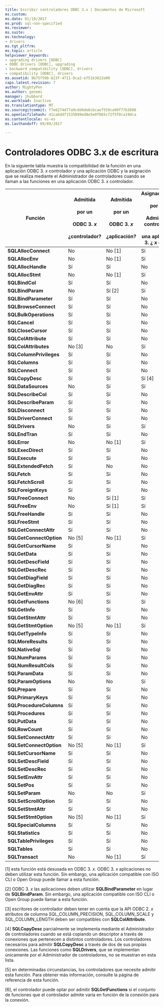 ```yaml
---
title: Escribir controladores ODBC 3.x | Documentos de Microsoft
ms.custom: 
ms.date: 01/19/2017
ms.prod: sql-non-specified
ms.reviewer: 
ms.suite: 
ms.technology:
- drivers
ms.tgt_pltfrm: 
ms.topic: article
helpviewer_keywords:
- upgrading drivers [ODBC]
- ODBC drivers [ODBC], upgrading
- backward compatibility [ODBC], drivers
- compatibility [ODBC], drivers
ms.assetid: 9b75f59b-623f-4711-9ca2-e751b3622e00
caps.latest.revision: 7
author: MightyPen
ms.author: genemi
manager: jhubbard
ms.workload: Inactive
ms.translationtype: MT
ms.sourcegitcommit: f7e6274d77a9cdd4de6cbcaef559ca99f77b3608
ms.openlocfilehash: 41ca6ddf1535899ed8e5e0f065cf2f5f0ca19dca
ms.contentlocale: es-es
ms.lasthandoff: 09/09/2017

---
```

# <a name="writing-odbc-3x-drivers"></a>Controladores ODBC 3.x de escritura
En la siguiente tabla muestra la compatibilidad de la función en una aplicación ODBC 3. *x* controlador y una aplicación ODBC y la asignación que se realiza mediante el Administrador de controladores cuando se llaman a las funciones en una aplicación ODBC 3. *x* controlador.  
  
|Función|Admitida<br /><br /> por un<br /><br /> ODBC 3. *x*<br /><br /> ¿controlador?|Admitida<br /><br /> por un<br /><br /> ODBC 3. *x*<br /><br /> ¿aplicación?|Asignado/compatible<br /><br /> por ODBC 3. *x*<br /><br /> Administrador de controladores para<br /><br /> una aplicación ODBC 3. ¿ *x* controlador?|  
|--------------|----------------------------------------------------|---------------------------------------------------------|---------------------------------------------------------------------------------------------|  
|**SQLAllocConnect**|No|No [1]|Sí|  
|**SQLAllocEnv**|No|No [1]|Sí|  
|**SQLAllocHandle**|Sí|Sí|No|  
|**SQLAllocStmt**|No|No [1]|Sí|  
|**SQLBindCol**|Sí|Sí|No|  
|**SQLBindParam**|No|Sí [2]|Sí|  
|**SQLBindParameter**|Sí|Sí|No|  
|**SQLBrowseConnect**|Sí|Sí|No|  
|**SQLBulkOperations**|Sí|Sí|No|  
|**SQLCancel**|Sí|Sí|No|  
|**SQLCloseCursor**|Sí|Sí|No|  
|**SQLColAttribute**|Sí|Sí|No|  
|**SQLColAttributes**|No [3]|No|Sí|  
|**SQLColumnPrivileges**|Sí|Sí|No|  
|**SQLColumns**|Sí|Sí|No|  
|**SQLConnect**|Sí|Sí|No|  
|**SQLCopyDesc**|Sí|Sí|Sí [4]|  
|**SQLDataSources**|No|Sí|Sí|  
|**SQLDescribeCol**|Sí|Sí|No|  
|**SQLDescribeParam**|Sí|Sí|No|  
|**SQLDisconnect**|Sí|Sí|No|  
|**SQLDriverConnect**|Sí|Sí|No|  
|**SQLDrivers**|No|Sí|Sí|  
|**SQLEndTran**|Sí|Sí|No|  
|**SQLError**|No|No [1]|Sí|  
|**SQLExecDirect**|Sí|Sí|No|  
|**SQLExecute**|Sí|Sí|No|  
|**SQLExtendedFetch**|Sí|No|No|  
|**SQLFetch**|Sí|Sí|No|  
|**SQLFetchScroll**|Sí|Sí|No|  
|**SQLForeignKeys**|Sí|Sí|No|  
|**SQLFreeConnect**|No|Sí [1]|Sí|  
|**SQLFreeEnv**|No|Sí [1]|Sí|  
|**SQLFreeHandle**|Sí|Sí|No|  
|**SQLFreeStmt**|Sí|Sí|No|  
|**SQLGetConnectAttr**|Sí|Sí|No|  
|**SQLGetConnectOption**|No [5]|No [1]|Sí|  
|**SQLGetCursorName**|Sí|Sí|No|  
|**SQLGetData**|Sí|Sí|No|  
|**SQLGetDescField**|Sí|Sí|No|  
|**SQLGetDescRec**|Sí|Sí|No|  
|**SQLGetDiagField**|Sí|Sí|No|  
|**SQLGetDiagRec**|Sí|Sí|No|  
|**SQLGetEnvAttr**|Sí|Sí|No|  
|**SQLGetFunctions**|No [6]|Sí|Sí|  
|**SQLGetInfo**|Sí|Sí|No|  
|**SQLGetStmtAttr**|Sí|Sí|No|  
|**SQLGetStmtOption**|No [5]|No [1]|Sí|  
|**SQLGetTypeInfo**|Sí|Sí|No|  
|**SQLMoreResults**|Sí|Sí|No|  
|**SQLNativeSql**|Sí|Sí|No|  
|**SQLNumParams**|Sí|Sí|No|  
|**SQLNumResultCols**|Sí|Sí|No|  
|**SQLParamData**|Sí|Sí|No|  
|**SQLParamOptions**|No|No|Sí|  
|**SQLPrepare**|Sí|Sí|No|  
|**SQLPrimaryKeys**|Sí|Sí|No|  
|**SQLProcedureColumns**|Sí|Sí|No|  
|**SQLProcedures**|Sí|Sí|No|  
|**SQLPutData**|Sí|Sí|No|  
|**SQLRowCount**|Sí|Sí|No|  
|**SQLSetConnectAttr**|Sí|Sí|No|  
|**SQLSetConnectOption**|No [5]|No [1]|Sí|  
|**SQLSetCursorName**|Sí|Sí|No|  
|**SQLSetDescField**|Sí|Sí|No|  
|**SQLSetDescRec**|Sí|Sí|No|  
|**SQLSetEnvAttr**|Sí|Sí|No|  
|**SQLSetPos**|Sí|Sí|No|  
|**SQLSetParam**|No|No|Sí|  
|**SQLSetScrollOption**|Sí|Sí|No|  
|**SQLSetStmtAttr**|Sí|Sí|No|  
|**SQLSetStmtOption**|No [5]|No [1]|Sí|  
|**SQLSpecialColumns**|Sí|Sí|No|  
|**SQLStatistics**|Sí|Sí|No|  
|**SQLTablePrivileges**|Sí|Sí|No|  
|**SQLTables**|Sí|Sí|No|  
|**SQLTransact**|No|No [1]|Sí|  
  
 [1] esta función está desusada en ODBC 3. *x*. ODBC 3. *x* aplicaciones no deben utilizar esta función. Sin embargo, una aplicación compatible con ISO CLI o Open Group puede llamar a esta función.  
  
 [2] ODBC 3. *x* las aplicaciones deben utilizar **SQLBindParameter** en lugar de **SQLBindParam**. Sin embargo, una aplicación compatible con ISO CLI o Open Group puede llamar a esta función.  
  
 [3] escritores de controlador deben tener en cuenta que la API ODBC 2. *x* atributos de columna SQL_COLUMN_PRECISION, SQL_COLUMN_SCALE y SQL_COLUMN_LENGTH deben ser compatibles con **SQLColAttribute**.  
  
 [4] **SQLCopyDesc** parcialmente se implementa mediante el Administrador de controladores cuando se está copiando un descriptor a través de conexiones que pertenecen a distintos controladores. Los controladores necesarios para admitir **SQLCopyDesc** a través de dos de sus propias conexiones. Las funciones como **SQLDrivers**, que se implementan únicamente por el Administrador de controladores, no se muestran en esta lista.  
  
 [5] en determinadas circunstancias, los controladores que necesite admitir esta función. Para obtener más información, consulte la página de referencia de esta función.  
  
 [6], el controlador puede optar por admitir **SQLGetFunctions** si el conjunto de funciones que el controlador admite varía en función de la conexión para la conexión.

